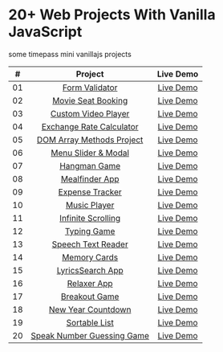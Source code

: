 # 20+ Web Projects With Vanilla JavaScript

some timepass mini vanillajs projects

|  #  |            Project             | Live Demo |
| :-: | :----------------------------: | :-------: |
| 01  |       [Form Validator](https://github.com/psharneja/vanilla-js/master/form-validator)       | [Live Demo](https://psharneja.github.io/vanilla-js/form-validator/)  |
| 02  |     [Movie Seat Booking](https://github.com/psharneja/vanilla-js/master/movie-seat)    | [Live Demo](https://psharneja.github.io/vanilla-js/movie-seat/)  |
| 03  |    [Custom Video Player](https://github.com/psharneja/vanilla-js/master/video-player)     | [Live Demo](https://psharneja.github.io/vanilla-js/video-player/)  |
| 04  |  [Exchange Rate Calculator](https://github.com/psharneja/vanilla-js/master/exchange-rate)  | [Live Demo](https://psharneja.github.io/vanilla-js/exchange-rate/)  |
| 05  | [DOM Array Methods Project](https://github.com/psharneja/vanilla-js/master/dom-array-methods)  | [Live Demo](https://psharneja.github.io/vanilla-js/dom-array-methods/)  |
| 06  |    [Menu Slider & Modal](https://github.com/psharneja/vanilla-js/master/modal-menu-slider)    | [Live Demo](https://psharneja.github.io/vanilla-js/modal-menu-slider/)  |
| 07  |        [Hangman Game](https://github.com/psharneja/vanilla-js/master/hangman)       | [Live Demo](https://psharneja.github.io/vanilla-js/hangman/)  |
| 08  |       [Mealfinder App](https://github.com/psharneja/vanilla-js/master/meal-finder)      | [Live Demo](https://psharneja.github.io/vanilla-js/meal-finder/)  |
| 09  |      [Expense Tracker](https://github.com/psharneja/vanilla-js/master/expense-tracker)       | [Live Demo](https://psharneja.github.io/vanilla-js/expense-tracker/)  |
| 10  |        [Music Player](https://github.com/psharneja/vanilla-js/master/music-player)       | [Live Demo](https://psharneja.github.io/vanilla-js/music-player/)  |
| 11  |     [Infinite Scrolling](https://github.com/psharneja/vanilla-js/master/infinite_scroll_blog)     | [Live Demo](https://psharneja.github.io/vanilla-js/infinite_scroll_blog/)  |
| 12  |        [Typing Game](https://github.com/psharneja/vanilla-js/master/typing-game)     | [Live Demo](https://psharneja.github.io/vanilla-js/typing-game/)  |
| 13  |     [Speech Text Reader](https://github.com/psharneja/vanilla-js/master/speech-text-reader)    | [Live Demo](https://psharneja.github.io/vanilla-js/speech-text-reader/)  |
| 14  |        [Memory Cards](https://github.com/psharneja/vanilla-js/master/memory-cards)     | [Live Demo](https://psharneja.github.io/vanilla-js/memory-cards/)  |
| 15  |      [LyricsSearch App](https://github.com/psharneja/vanilla-js/master/lyrics-search)     | [Live Demo](https://psharneja.github.io/vanilla-js/lyrics-search/)  |
| 16  |        [Relaxer App](https://github.com/psharneja/vanilla-js/master/relaxer-app)       | [Live Demo](https://psharneja.github.io/vanilla-js//relaxer-app/)  |
| 17  |       [Breakout Game](https://github.com/psharneja/vanilla-js/master/breakout-game)       | [Live Demo](https://psharneja.github.io/vanilla-js/breakout-game/)  |
| 18  |     [New Year Countdown](https://github.com/psharneja/vanilla-js/master/new-year-countdown)   | [Live Demo](https://psharneja.github.io/vanilla-js/new-year-countdown/)  |
| 19  |       [Sortable List](https://github.com/psharneja/vanilla-js/master/sortable-list)       | [Live Demo](https://psharneja.github.io/vanilla-js/sortable-list/)  |
| 20  | [Speak Number Guessing Game](https://github.com/psharneja/vanilla-js/master/speak-number-guess) | [Live Demo](https://psharneja.github.io/vanilla-js/speak-number-guess/)  |


 